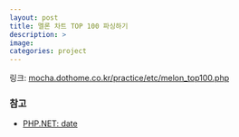 ```yaml
---
layout: post
title: 멜론 차트 TOP 100 파싱하기
description: >
image: 
categories: project
---
```


링크: [mocha.dothome.co.kr/practice/etc/melon_top100.php](http://mocha.dothome.co.kr/practice/etc/melon_top100.php)

### 참고
* [PHP.NET: date](http://php.net/manual/kr/function.date.php)